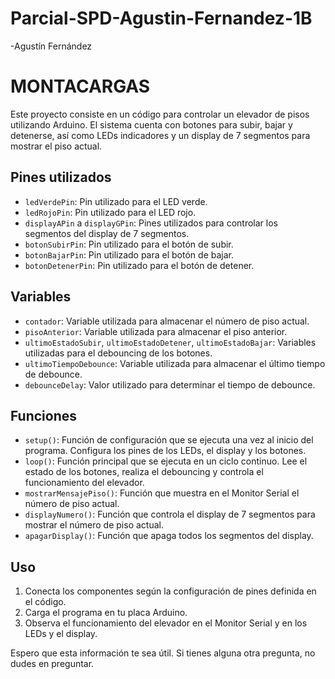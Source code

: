 # Parcial-SPD-Agustin-Fernandez-1B 

-Agustín Fernández

# MONTACARGAS

Este proyecto consiste en un código para controlar un elevador de pisos utilizando Arduino. El sistema cuenta con botones para subir, bajar y detenerse, así como LEDs indicadores y un display de 7 segmentos para mostrar el piso actual.

## Pines utilizados

- `ledVerdePin`: Pin utilizado para el LED verde.
- `ledRojoPin`: Pin utilizado para el LED rojo.
- `displayAPin` a `displayGPin`: Pines utilizados para controlar los segmentos del display de 7 segmentos.
- `botonSubirPin`: Pin utilizado para el botón de subir.
- `botonBajarPin`: Pin utilizado para el botón de bajar.
- `botonDetenerPin`: Pin utilizado para el botón de detener.

## Variables

- `contador`: Variable utilizada para almacenar el número de piso actual.
- `pisoAnterior`: Variable utilizada para almacenar el piso anterior.
- `ultimoEstadoSubir`, `ultimoEstadoDetener`, `ultimoEstadoBajar`: Variables utilizadas para el debouncing de los botones.
- `ultimoTiempoDebounce`: Variable utilizada para almacenar el último tiempo de debounce.
- `debounceDelay`: Valor utilizado para determinar el tiempo de debounce.

## Funciones

- `setup()`: Función de configuración que se ejecuta una vez al inicio del programa. Configura los pines de los LEDs, el display y los botones.
- `loop()`: Función principal que se ejecuta en un ciclo continuo. Lee el estado de los botones, realiza el debouncing y controla el funcionamiento del elevador.
- `mostrarMensajePiso()`: Función que muestra en el Monitor Serial el número de piso actual.
- `displayNumero()`: Función que controla el display de 7 segmentos para mostrar el número de piso actual.
- `apagarDisplay()`: Función que apaga todos los segmentos del display.

## Uso

1. Conecta los componentes según la configuración de pines definida en el código.
2. Carga el programa en tu placa Arduino.
3. Observa el funcionamiento del elevador en el Monitor Serial y en los LEDs y el display.

Espero que esta información te sea útil. Si tienes alguna otra pregunta, no dudes en preguntar.
